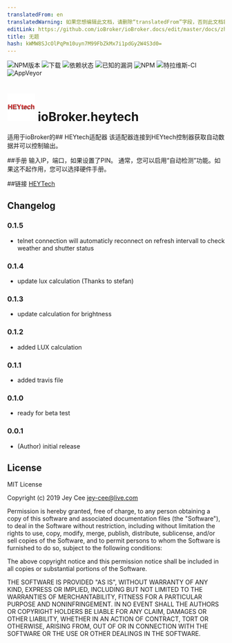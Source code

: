 ```yaml
---
translatedFrom: en
translatedWarning: 如果您想编辑此文档，请删除“translatedFrom”字段，否则此文档将再次自动翻译
editLink: https://github.com/ioBroker/ioBroker.docs/edit/master/docs/zh-cn/adapterref/iobroker.heytech/README.md
title: 无题
hash: kWMW8SJcOlPqPm10uyn7M99FbZkMx7i1pdGy2W4S3d0=
---
```

![NPM版本](http://img.shields.io/npm/v/iobroker.heytech.svg)
![下载](https://img.shields.io/npm/dm/iobroker.heytech.svg)
![依赖状态](https://img.shields.io/david/jey-cee/iobroker.heytech.svg)
![已知的漏洞](https://snyk.io/test/github/jey-cee/ioBroker.heytech/badge.svg)
![NPM](https://nodei.co/npm/iobroker.heytech.png?downloads=true)
![特拉维斯-CI](http://img.shields.io/travis/jey-cee/ioBroker.heytech/master.svg)
![AppVeyor](https://ci.appveyor.com/api/projects/status/github/jey-cee/ioBroker.heytech?branch=master&svg=true)

<h1><img src="admin/heytech.png" width="64"/> ioBroker.heytech </h1>

适用于ioBroker的## HEYtech适配器
该适配器连接到HEYtech控制器获取自动数据并可以控制输出。

##手册
输入IP，端口，如果设置了PIN。
通常，您可以启用“自动检测”功能。如果这不起作用，您可以选择硬件手册。

##链接
[HEYTech](https://rolladensteuerung.de/index.htm)

## Changelog

### 0.1.5
* telnet connection will automaticly reconnect on refresh intervall to check weather and shutter status

### 0.1.4
* update lux calculation (Thanks to stefan)


### 0.1.3
* update calculation for brightness


### 0.1.2
* added LUX calculation


### 0.1.1
* added travis file


### 0.1.0
* ready for beta test


### 0.0.1
* (Author) initial release

## License
MIT License

Copyright (c) 2019 Jey Cee <jey-cee@live.com>

Permission is hereby granted, free of charge, to any person obtaining a copy
of this software and associated documentation files (the "Software"), to deal
in the Software without restriction, including without limitation the rights
to use, copy, modify, merge, publish, distribute, sublicense, and/or sell
copies of the Software, and to permit persons to whom the Software is
furnished to do so, subject to the following conditions:

The above copyright notice and this permission notice shall be included in all
copies or substantial portions of the Software.

THE SOFTWARE IS PROVIDED "AS IS", WITHOUT WARRANTY OF ANY KIND, EXPRESS OR
IMPLIED, INCLUDING BUT NOT LIMITED TO THE WARRANTIES OF MERCHANTABILITY,
FITNESS FOR A PARTICULAR PURPOSE AND NONINFRINGEMENT. IN NO EVENT SHALL THE
AUTHORS OR COPYRIGHT HOLDERS BE LIABLE FOR ANY CLAIM, DAMAGES OR OTHER
LIABILITY, WHETHER IN AN ACTION OF CONTRACT, TORT OR OTHERWISE, ARISING FROM,
OUT OF OR IN CONNECTION WITH THE SOFTWARE OR THE USE OR OTHER DEALINGS IN THE
SOFTWARE.